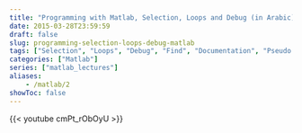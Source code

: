 ```yaml
---
title: "Programming with Matlab, Selection, Loops and Debug (in Arabic)"
date: 2015-03-28T23:59:59
draft: false
slug: programming-selection-loops-debug-matlab
tags: ["Selection", "Loops", "Debug", "Find", "Documentation", "Pseudo Code", "Relational Operators", "Logical Operators", "Function", "if", "while", "for", "Vectorization", "Lecture", "Video"]
categories: ["Matlab"]
series: ["matlab_lectures"]
aliases:
    - /matlab/2
showToc: false
---
```


{{< youtube cmPt_rObOyU >}}